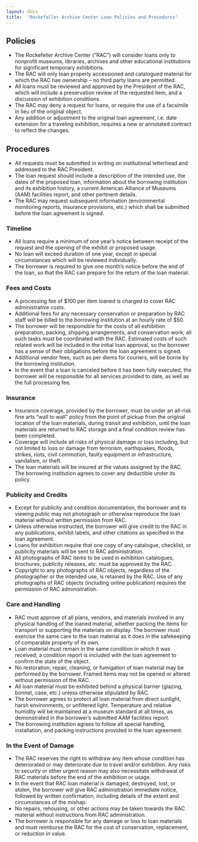 ```yaml
---
layout: docs
title:  "Rockefeller Archive Center Loan Policies and Procedures"
---
```


## Policies
- The Rockefeller Archive Center (“RAC”) will consider loans only to nonprofit museums, libraries, archives and other educational institutions for significant temporary exhibitions.
- The RAC will only loan properly accessioned and catalogued material for which the RAC has ownership – no third party loans are permitted.
- All loans must be reviewed and approved by the President of the RAC, which will include a preservation review of the requested item, and a discussion of exhibition conditions.
- The RAC may deny a request for loans, or require the use of a facsimile in lieu of the original object.
- Any addition or adjustment to the original loan agreement, i.e. date extension for a traveling exhibition, requires a new or annotated contract to reflect the changes.

## Procedures
- All requests must be submitted in writing on institutional letterhead and addressed to the RAC President.
- The loan request should include a description of the intended use, the dates of the proposed loan, information about the borrowing institution and its exhibition history, a current American Alliance of Museums (AAM) facilities report, and other pertinent details.
- The RAC may request subsequent information (environmental monitoring reports, insurance provisions, etc.) which shall be submitted before the loan agreement is signed.

### Timeline
- All loans require a minimum of one year’s notice between receipt of the request and the opening of the exhibit or proposed usage.
- No loan will exceed duration of one year, except in special circumstances which will be reviewed individually.
- The borrower is required to give one month’s notice before the end of the loan, so that the RAC can prepare for the return of the loan material.

### Fees and Costs
- A processing fee of $100 per item loaned is charged to cover RAC administrative costs.
- Additional fees for any necessary conservation or preparation by RAC staff will be billed to the borrowing institution at an hourly rate of $50.
- The borrower will be responsible for the costs of all exhibition preparation, packing, shipping arrangements, and conservation work; all such tasks must be coordinated with the RAC. Estimated costs of such related work will be included in the initial loan approval, so the borrower has a sense of their obligations before the loan agreement is signed.
- Additional vendor fees, such as per diems for couriers, will be borne by the borrowing institution.
- In the event that a loan is canceled before it has been fully executed, the borrower will be responsible for all services provided to date, as well as the full processing fee.

### Insurance
- Insurance coverage, provided by the borrower, must be under an all-risk fine arts “wall to wall” policy from the point of pickup from the original location of the loan materials, during transit and exhibition, until the loan materials are returned to RAC storage and a final condition review has been completed.
- Coverage will include all risks of physical damage or loss including, but not limited to loss or damage from terrorism, earthquakes, floods, strikes, riots, civil commotion, faulty equipment or infrastructure, vandalism, or theft.
- The loan materials will be insured at the values assigned by the RAC. The borrowing institution agrees to cover any deductible under its policy.

### Publicity and Credits
- Except for publicity and condition documentation, the borrower and its viewing public may not photograph or otherwise reproduce the loan material without written permission from RAC.
- Unless otherwise instructed, the borrower will give credit to the RAC in any publications, exhibit labels, and other citations as specified in the loan agreement.
- Loans for exhibition require that one copy of any catalogue, checklist, or publicity materials will be sent to RAC administration.
- All photographs of RAC items to be used in exhibition catalogues, brochures, publicity releases, etc. must be approved by the RAC.
- Copyright to any photographs of RAC objects, regardless of the photographer or the intended use, is retained by the RAC. Use of any photographs of RAC objects (including online publication) requires the permission of RAC administration.

### Care and Handling
- RAC must approve of all plans, vendors, and materials involved in any physical handling of the loaned material, whether packing the items for transport or supporting the materials on display. The borrower must exercise the same care to the loan material as it does in the safekeeping of comparable property of its own.
- Loan material must remain in the same condition in which it was received; a condition report is included with the loan agreement to confirm the state of the object.
- No restoration, repair, cleaning, or fumigation of loan material may be performed by the borrower. Framed items may not be opened or altered without permission of the RAC.
- All loan material must be exhibited behind a physical barrier (glazing, bonnet, case, etc.) unless otherwise stipulated by RAC.
- The borrower agrees to protect all loan material from direct sunlight, harsh environments, or unfiltered light. Temperature and relative humidity will be maintained at a museum standard at all times, as demonstrated in the borrower’s submitted AAM facilities report.
- The borrowing institution agrees to follow all special handling, installation, and packing instructions provided in the loan agreement.

### In the Event of Damage
- The RAC reserves the right to withdraw any item whose condition has deteriorated or may deteriorate due to travel and/or exhibition. Any risks to security or other urgent reason may also necessitate withdrawal of RAC materials before the end of the exhibition or usage.
- In the event that RAC loan material is damaged, destroyed, lost, or stolen, the borrower will give RAC administration immediate notice, followed by written confirmation, including details of the extent and circumstances of the mishap.
- No repairs, rehousing, or other actions may be taken towards the RAC material without instructions from RAC administration.
- The borrower is responsible for any damage or loss to loan materials and must reimburse the RAC for the cost of conservation, replacement, or reduction in value.
